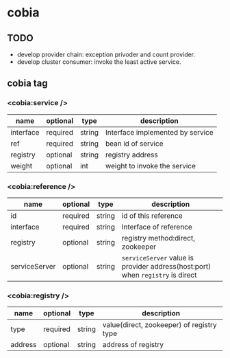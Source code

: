 # **cobia**

## TODO

- develop provider chain: exception privoder and count provider.
- develop cluster consumer: invoke the least active service.

## cobia tag

### <cobia:service />

| name |optional | type | description|
| --- | ----- | ----- | --- |
|interface|required|string|Interface implemented by service|
|ref|required|string|bean id of service|
|registry|optional|string|registry address|
|weight|optional|int|weight to invoke the service|

### <cobia:reference /> 

| name |optional | type | description|
| --- | ----- | ----- | --- |
|id|required|string|id of this reference|
|interface|required|string|Interface of reference|
|registry|optional|string|registry method:direct, zookeeper|
|serviceServer|optional|string|`serviceServer` value is provider address(host:port) when `registry` is direct|

### <cobia:registry />

| name |optional | type | description|
| --- | ----- | ----- | --- |
|type|required|string| value(direct, zookeeper) of registry type |
|address|optional|string|address of registry|

